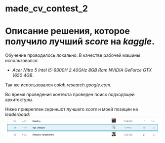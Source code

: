 # made_cv_contest_2
# Описание решения, которое получило лучший *score* на *kaggle*.

Обучение проводилось локально. В качестве рабочей машины использовался:
  * *Acer Nitro 5 Intel i5-9300H 2.40GHz 8GB Ram NVIDIA GeForce GTX 1650 4GB*.

Так же использовался *colab.research.google.com*.

Во время проведения контеста проведен поиск подходящей архитектуры.









Ниже прикреплен скриншот лучшего *score* и моей позиции на *leaderboad*:
![](score.png)
